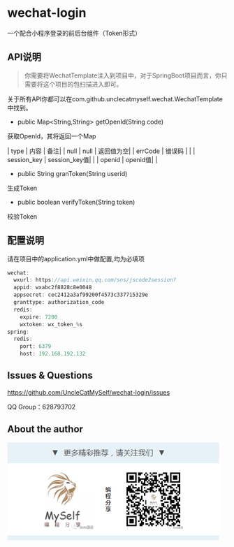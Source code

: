 # wechat-login

一个配合小程序登录的前后台组件（Token形式）

## API说明

> 你需要将WechatTemplate注入到项目中，对于SpringBoot项目而言，你只需要将这个项目的包扫描进入即可。

关于所有API你都可以在com.github.unclecatmyself.wechat.WechatTemplate中找到。

* public Map<String,String> getOpenId(String code)

获取OpenId，其将返回一个Map

| type | 内容 | 备注|
| null | null | 返回值为空|
| errCode | 错误码 |      |
| session_key | session_key值|  |
| openid | openid值|  |

* public String granToken(String userid)

生成Token

* public boolean verifyToken(String token)

校验Token

## 配置说明

请在项目中的application.yml中做配置,均为必填项

```java
wechat:
  wxurl: https://api.weixin.qq.com/sns/jscode2session?
  appid: wxabc2f8828c8e0048
  appsecret: cec2412a3af99200f4573c337715329e
  granttype: authorization_code
  redis:
    expire: 7200
    wxtoken: wx_token_%s
spring:
  redis:
    port: 6379
    host: 192.168.192.132
```

## Issues & Questions

https://github.com/UncleCatMySelf/wechat-login/issues

QQ Group：628793702

## About the author

![Image text](https://raw.githubusercontent.com/UncleCatMySelf/img-myself/master/img/%E5%85%AC%E4%BC%97%E5%8F%B7.png)



